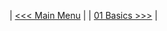 
| [<<< Main Menu](https://github.com/jpbatz/microbit_tutorial_I/blob/master/README.md) | | [01 Basics >>>](https://github.com/jpbatz/microbit_tutorial_I/blob/master/01_basics/basics.ipynb) | 
